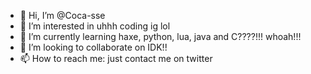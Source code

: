 - 👋 Hi, I’m @Coca-sse
- 👀 I’m interested in uhhh coding ig lol
- 🌱 I’m currently learning haxe, python, lua, java and C????!!! whoah!!!
- 💞️ I’m looking to collaborate on IDK!!
- 📫 How to reach me: just contact me on twitter
